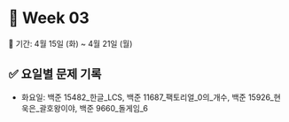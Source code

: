 ﻿# 📘 Week 03

<!-- 기간 시작 -->
📆 기간: 4월 15일 (화) ~ 4월 21일 (월)
<!-- 기간 끝 -->

<!-- 요일별 기록 시작 -->
## ✅ 요일별 문제 기록
- 화요일: 백준 15482_한글_LCS, 백준 11687_팩토리얼_0의_개수, 백준 15926_현욱은_괄호왕이야, 백준 9660_돌게임_6
<!-- 요일별 기록 끝 -->